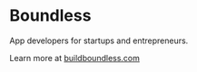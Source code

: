 # Boundless

App developers for startups and entrepreneurs.

Learn more at [buildboundless.com](buildboundless.com)
